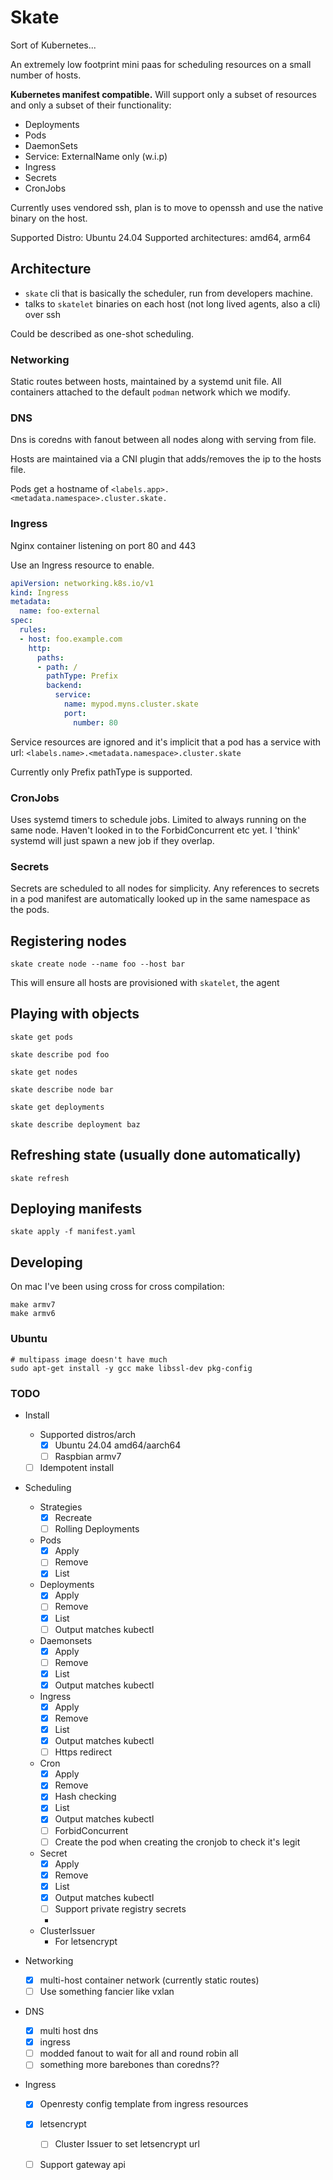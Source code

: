 # Skate

Sort of Kubernetes...

An extremely low footprint mini paas for scheduling resources on a small number of hosts.

**Kubernetes manifest compatible.**
Will support only a subset of resources and only a subset of their functionality:

- Deployments
- Pods
- DaemonSets
- Service: ExternalName only (w.i.p)
- Ingress
- Secrets
- CronJobs

Currently uses vendored ssh, plan is to move to openssh and use the native binary on the host.

Supported Distro: Ubuntu 24.04
Supported architectures: amd64, arm64

## Architecture

- `skate` cli that is basically the scheduler, run from developers machine.
- talks to `skatelet` binaries on each host (not long lived agents, also a cli) over ssh

Could be described as one-shot scheduling.

### Networking

Static routes between hosts, maintained by a systemd unit file.
All containers attached to the default `podman` network which we modify.

### DNS

Dns is coredns with fanout between all nodes along with serving from file.

Hosts are maintained via a CNI plugin that adds/removes the ip to the hosts file.

Pods get a hostname of `<labels.app>.<metadata.namespace>.cluster.skate.`

### Ingress

Nginx container listening on port 80 and 443

Use an Ingress resource to enable.

```yaml
apiVersion: networking.k8s.io/v1
kind: Ingress
metadata:
  name: foo-external
spec:
  rules:
  - host: foo.example.com
    http:
      paths:
      - path: /
        pathType: Prefix
        backend:
          service:
            name: mypod.myns.cluster.skate
            port:
              number: 80
```

Service resources are ignored and it's implicit that a pod has a service with
url: `<labels.name>.<metadata.namespace>.cluster.skate`

Currently only Prefix pathType is supported.

### CronJobs

Uses systemd timers to schedule jobs.
Limited to always running on the same node.
Haven't looked in to the ForbidConcurrent etc yet. 
I 'think' systemd will just spawn a new job if they overlap.

### Secrets

Secrets are scheduled to all nodes for simplicity.
Any references to secrets in a pod manifest are automatically looked up in the same namespace as the pods.


## Registering nodes

```shell
skate create node --name foo --host bar
```

This will ensure all hosts are provisioned with `skatelet`, the agent

## Playing with objects

```shell
skate get pods

skate describe pod foo

skate get nodes

skate describe node bar

skate get deployments

skate describe deployment baz
```

## Refreshing state (usually done automatically)

```shell
skate refresh
```

## Deploying manifests

```shell
skate apply -f manifest.yaml
```

## Developing

On mac I've been using cross for cross compilation:

```shell
make armv7
make armv6
```

### Ubuntu

```shell
# multipass image doesn't have much
sudo apt-get install -y gcc make libssl-dev pkg-config
```

### TODO

- Install
  - Supported distros/arch
    - [x] Ubuntu 24.04 amd64/aarch64
    - [ ] Raspbian armv7
  - [ ] Idempotent install

- Scheduling
    - Strategies
        - [x] Recreate
        - [ ] Rolling Deployments
    - Pods
        - [x] Apply
        - [ ] Remove
        - [x] List
    - Deployments
        - [x] Apply
        - [ ] Remove
        - [x] List
        - [ ] Output matches kubectl
    - Daemonsets
        - [x] Apply
        - [ ] Remove
        - [x] List
        - [x] Output matches kubectl
    - Ingress
        - [x] Apply
        - [x] Remove
        - [x] List
        - [x] Output matches kubectl
        - [ ] Https redirect
    -  Cron
        - [x] Apply
        - [x] Remove
        - [x] Hash checking
        - [x] List
        - [x] Output matches kubectl
        - [ ] ForbidConcurrent
        - [ ] Create the pod when creating the cronjob to check it's legit
    - Secret
        - [x] Apply
        - [x] Remove
        - [x] List
        - [x] Output matches kubectl
        - [ ] Support private registry secrets
        - 
    - ClusterIssuer
      - For letsencrypt

- Networking
    - [x] multi-host container network (currently static routes)
    - [ ] Use something fancier like vxlan
- DNS
    - [x] multi host dns
    - [x] ingress
    - [ ] modded fanout to wait for all and round robin all
    - [ ] something more barebones than coredns??
- Ingress
    - [x] Openresty config template from ingress resources
    - [x] letsencrypt
      - [ ] Cluster Issuer to set letsencrypt url
    - [ ] Support gateway api

